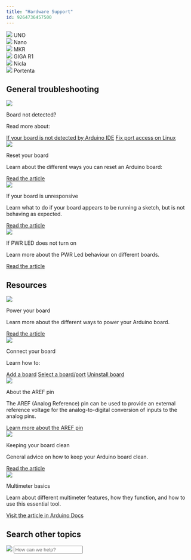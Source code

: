 ```yaml
---
title: "Hardware Support"
id: 9264736457500
---
```


<div class="actions-wrapper actions-wrapper-s">
  <div class="actions-item">
    <a id="keep" href="https://support.arduino.cc/hc/en-us/sections/360004641859-UNO"></a>
    <img src="https://content.arduino.cc/assets/hc-UNO.png"> <span class="link-chevron-right">UNO</span>
  </div>
  <div class="actions-item">
    <img src="https://content.arduino.cc/assets/hc-nano.png">
    <a id="keep" href="https://support.arduino.cc/hc/en-us/sections/360004605400-Nano-Family"></a>
    <span class="link-chevron-right">Nano</span>
  </div>
  <div class="actions-item">
    <img src="https://content.arduino.cc/assets/hc-MKR.png">
    <a id="keep" href="https://support.arduino.cc/hc/en-us/sections/360004641919-MKR-Family"></a>
    <span class="link-chevron-right">MKR</span>
  </div>
  <div class="actions-item">
    <img src="https://content.arduino.cc/assets/hc-giga.png">
    <a id="keep" href="https://support.arduino.cc/hc/en-us/sections/7980658170908-GIGA-R1"></a>
    <span class="link-chevron-right">GIGA R1</span>
  </div>
  <div class="actions-item">
    <img src="https://content.arduino.cc/assets/hc-nicla.png">
    <a id="keep" href="https://support.arduino.cc/hc/en-us/sections/4410176504978-Nicla-Family"></a>
    <span class="link-chevron-right">Nicla</span>
  </div>
  <div class="actions-item">
    <img src="https://content.arduino.cc/assets/hc-portenta-h7.png">
    <a id="keep" href="https://support.arduino.cc/hc/en-us/sections/360004767859-Portenta-Family"></a>
    <span class="link-chevron-right">Portenta</span>
  </div>
</div>
<h2 class="center hub">General troubleshooting</h2>
<div class="info-wrapper">
  <div class="info-item">
    <img src="https://content.arduino.cc/assets/hc-USB.svg">
    <p class="info-title">Board not detected?</p>
    <p>Read more about:</p>
    <a class="link-chevron-right" href="https://support.arduino.cc/hc/en-us/articles/4412955149586-If-your-board-is-not-detected-by-Arduino-IDE">If your board is not detected by Arduino IDE</a>
    <a class="link-chevron-right" href="https://support.arduino.cc/hc/en-us/articles/360016495679-Fix-port-access-on-Linux">Fix port access on Linux</a>
  </div>
  <div class="info-item">
    <img src="https://content.arduino.cc/assets/hc-reset.svg">
    <p class="info-title">Reset your board</p>
    <p>
      Learn about the different ways you can reset an Arduino board:
    </p>
    <a class="link-chevron-right" href="https://support.arduino.cc/hc/en-us/articles/5779192727068-Reset-your-board">Read the article</a>
  </div>
</div>
<div class="info-wrapper">
  <div class="info-item">
    <img src="https://content.arduino.cc/assets/hc-hourglass.svg">
    <p class="info-title">If your board is unresponsive</p>
    <p>
      Learn what to do if your board appears to be running a sketch, but is
      not behaving as expected.
    </p>
    <a class="link-chevron-right" href="https://support.arduino.cc/hc/en-us/articles/360016420160-If-your-board-is-unresponsive-stuck-resetting-or-otherwise-not-working-as-expected">Read the article</a>
  </div>
  <div class="info-item">
    <img src="https://content.arduino.cc/assets/hc-LED.svg">
    <p class="info-title">If PWR LED does not turn on</p>
    <p>Learn more about the PWR Led behaviour on different boards.</p>
    <a class="link-chevron-right" href="https://support.arduino.cc/hc/en-us/articles/360018922219-My-board-PWR-Led-does-not-turn-on">Read the article</a>
  </div>
</div>
<h2 class="center hub">Resources</h2>
<div class="info-wrapper">
  <div class="info-item">
    <img src="https://content.arduino.cc/assets/hc-power.svg">
    <p class="info-title">Power your board</p>
    <p>
      Learn more about the different ways to power your Arduino board.
    </p>
    <a class="link-chevron-right" href="https://support.arduino.cc/hc/en-us/articles/360018922259-What-power-supply-can-I-use-with-my-Arduino-board-">Read the article</a>
  </div>
  <div class="info-item">
    <img src="https://content.arduino.cc/assets/hc-USB.svg">
    <p class="info-title">Connect your board</p>
    <p>Learn how to:</p>
    <a class="link-chevron-right" href="https://support.arduino.cc/hc/en-us/articles/360016119519-Add-boards-to-Arduino-IDE">Add a board</a>
    <a class="link-chevron-right" href="https://support.arduino.cc/hc/en-us/articles/4406856349970-Select-board-and-port-in-Arduino-IDE">Select a board/port</a>
    <a class="link-chevron-right" href="https://support.arduino.cc/hc/en-us/articles/4407225360018-Uninstall-boards-from-Arduino-IDE">Uninstall board</a>
  </div>
</div>
<div class="info-wrapper">
  <div class="info-item">
    <img src="https://content.arduino.cc/assets/hc-Pinout.svg">
    <p class="info-title">About the AREF pin</p>
    <p>
      The AREF (Analog Reference) pin can be used to provide an external reference
      voltage for the analog-to-digital conversion of inputs to the analog
      pins.
    </p>
    <a class="link-chevron-right" href="https://support.arduino.cc/hc/en-us/articles/360018922239-About-the-AREF-pin">Learn more about the AREF pin</a>
  </div>
  <div class="info-item">
    <img src="https://content.arduino.cc/assets/hc-Sparkle.svg">
    <p class="info-title">Keeping your board clean</p>
    <p>General advice on how to keep your Arduino board clean.</p>
    <a class="link-chevron-right" href="https://support.arduino.cc/hc/en-us/articles/360020366540-Keeping-your-board-clean">Read the article</a>
  </div>
  <div class="info-item info-big">
    <img src="https://content.arduino.cc/assets/hc-Speed.svg">
    <p class="info-title">Multimeter basics</p>
    <p>
      Learn about different multimeter features, how they function, and how
      to use this essential tool.
    </p>
    <a class="link-up-right" href="https://docs.arduino.cc/learn/electronics/multimeter-basics?queryID=5bfebedf54f04a501afc34882bfd017f">Visit the article in Arduino Docs</a>
  </div>
</div>
<h2 class="center hub">Search other topics</h2>
<div class="search">
  <form class="search search-full" role="search" data-search="" data-instant="true" autocomplete="off" action="/hc/en-us/search" accept-charset="UTF-8" method="get">
    <img class="search-icon" src="https://content.arduino.cc/assets/hc-search.svg">
    <input name="utf8" type="hidden" value="✓" autocomplete="off"><input id="query" role="combobox" type="search" name="query" placeholder="How can we help?" autocomplete="off" aria-label="Search" aria-autocomplete="both" aria-expanded="false" aria-owns="2a88cedd-5eb4-4ed7-bdf9-834d77880f1c">
  </form>
</div>
